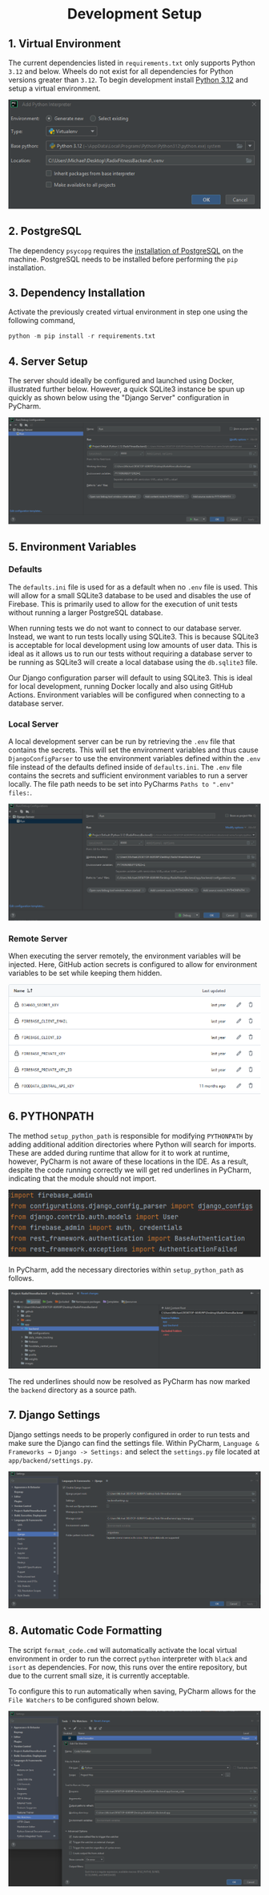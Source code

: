 <div align="center">
    <h1> Development Setup </h1>
</div>

## 1. Virtual Environment

The current dependencies listed in `requirements.txt` only supports Python `3.12` and below. Wheels do not exist for all dependencies for Python versions greater than `3.12`. To begin development install [Python 3.12](https://www.python.org/downloads/release/python-31210/) and setup a virtual environment.

<div align="center">
    <img src="./images/venv.png"/>
</div>

## 2. PostgreSQL

The dependency `psycopg` requires the [installation of PostgreSQL](https://www.postgresql.org/download/windows/) on the machine. PostgreSQL needs to be installed before performing the `pip` installation.

## 3. Dependency Installation

Activate the previously created virtual environment in step one using the following command,

```python
python -m pip install -r requirements.txt
```

## 4. Server Setup

The server should ideally be configured and launched using Docker, illustrated further below. However, a quick SQLite3 instance be
spun up quickly as shown below using the "Django Server" configuration in PyCharm.

<div align="center">
    <img src="./images/pycharm_django_server.png"/>
</div>

## 5. Environment Variables

### Defaults

The `defaults.ini` file is used for as a default when no `.env` file is used. This will allow for a small SQLite3 database to be used and disables the use of Firebase. This is primarily used to allow for the execution of unit tests without running a larger PostgreSQL database.

When running tests we do not want to connect to our database server. Instead, we want to run tests locally using SQLite3. This is because SQLite3 is acceptable for local development using low amounts of user data. This is ideal as it allows us to run 
our tests without requiring a database server to be running as SQLite3 will create a 
local database using the `db.sqlite3` file.

Our Django configuration parser will default to using SQLite3. This is ideal for local development, running Docker locally and also using GitHub Actions. Environment variables will be configured when connecting to a database server.

### Local Server

A local development server can be run by retrieving the `.env` file that contains the secrets. This will set the environment variables and thus cause `DjangoConfigParser` to use the environment variables defined within the `.env` file instead of the defaults defined inside of `defaults.ini`. The `.env` file contains the secrets and sufficient environment variables to run a server locally. The file path needs to be set into PyCharms `Paths to ".env" files:`.

<div align="center">
 <img src="./images/dot_env.png"/>
</div>

### Remote Server

When executing the server remotely, the environment variables will be injected. Here, GitHub action secrets is configured to allow for environment variables to be set while keeping them hidden.

<div align="center">
 <img src="./images/github_secrets.png"/>
</div>

## 6. PYTHONPATH

The method `setup_python_path` is responsible for modifying `PYTHONPATH` by adding additional addition directories where Python will search for imports. These are added during runtime that allow for it to work at runtime, however, PyCharm is not aware
of these locations in the IDE. As a result, despite the code running correctly we will get red underlines in PyCharm, indicating that the module should not import.

<div align="center">
    <img src="./images/python_path.png"/>
</div>

In PyCharm, add the necessary directories within `setup_python_path` as follows.

<div align="center">
    <img src="./images/pycharm_python_path.png"/>
</div>

The red underlines should now be resolved as PyCharm has now marked the `backend` directory as a source path.

## 7. Django Settings

Django settings needs to be properly configured in order to run tests and make sure the Django can find the settings file. Within PyCharm, `Language & Frameworks → Django -> Settings:` and select the `settings.py` file located at `app/backend/settings.py`.

<div align="center">
    <img src="images/django_settings.png"/>
</div>

## 8. Automatic Code Formatting

The script `format_code.cmd` will automatically activate the local virtual environment in order to run the correct `python` interpreter with `black` and `isort` as dependencies. For now, this runs over the entire repository, but due to the current small size, it is currently acceptable. 

To configure this to run automatically when saving, PyCharm allows for the `File Watchers` to be configured shown below.

<div align="center">
    <img src="images/code_formatting.png"/>
</div>
